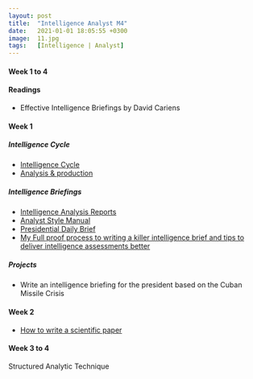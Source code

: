 ```yaml
---
layout: post
title:  "Intelligence Analyst M4"
date:   2021-01-01 18:05:55 +0300
image:  11.jpg
tags:   [Intelligence | Analyst]
---
```

#### Week 1 to 4
#### Readings
- Effective Intelligence Briefings by David Cariens

#### Week 1
##### Intelligence Cycle
- [Intelligence Cycle](https://en.wikipedia.org/wiki/Intelligence_cycle)
- [Analysis & production](https://www.cia.gov/kids-page/6-12th-grade/who-we-are-what-we-do/the-intelligence-cycle.html#analysis-and-production)

##### Intelligence Briefings 	
- [Intelligence Analysis Reports](https://ahsawc.files.wordpress.com/2014/02/intelligence-analysis-reports.pdf)
- [Analyst Style Manual](https://www.ncirc.gov/documents%5Cpublic%5CAnalysts_Style_Manual.pdf)
- [Presidential Daily Brief](https://www.intelligence.gov/publics-daily-brief/presidents-daily-brief)
- [My Full proof process to writing a killer intelligence brief and tips to deliver intelligence assessments better](http://www.intelligence101.com/my-full-proof-process-to-writing-a-killer-intelligence-brief-and-tips-to-deliver-intelligence-assessments-better/)

##### Projects
* Write an intelligence briefing for the president based on the Cuban Missile Crisis

#### Week 2
- [How to write a scientific paper](https://www.classcentral.com/course/how-to-write-a-scientific-paper-5816)

#### Week 3 to 4
Structured Analytic Technique

[jekyll-docs]: https://jekyllrb.com/docs/home
[jekyll-gh]:   https://github.com/jekyll/jekyll
[jekyll-talk]: https://talk.jekyllrb.com/
